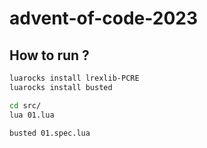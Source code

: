 # advent-of-code-2023

## How to run ?

```sh
luarocks install lrexlib-PCRE
luarocks install busted
```

```sh
cd src/
lua 01.lua

busted 01.spec.lua
```